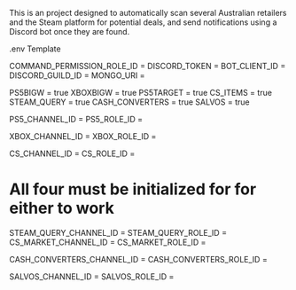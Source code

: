 This is an project designed to automatically scan several Australian retailers and the Steam platform for potential deals, and send notifications using a Discord bot once they are found.

.env Template

COMMAND_PERMISSION_ROLE_ID = 
DISCORD_TOKEN = 
BOT_CLIENT_ID = 
DISCORD_GUILD_ID = 
MONGO_URI =  

PS5BIGW = true
XBOXBIGW = true
PS5TARGET = true
CS_ITEMS = true
STEAM_QUERY = true
CASH_CONVERTERS = true
SALVOS = true

PS5_CHANNEL_ID = 
PS5_ROLE_ID = 

XBOX_CHANNEL_ID = 
XBOX_ROLE_ID = 

CS_CHANNEL_ID = 
CS_ROLE_ID = 

# All four must be initialized for for either to work
STEAM_QUERY_CHANNEL_ID = 
STEAM_QUERY_ROLE_ID = 
CS_MARKET_CHANNEL_ID = 
CS_MARKET_ROLE_ID = 

CASH_CONVERTERS_CHANNEL_ID = 
CASH_CONVERTERS_ROLE_ID = 

SALVOS_CHANNEL_ID = 
SALVOS_ROLE_ID = 